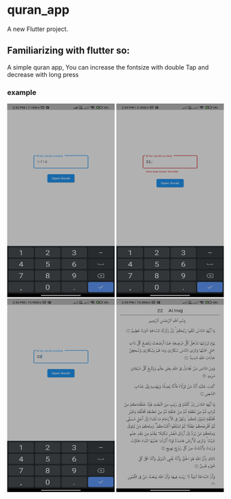# quran_app

A new Flutter project.

## Familiarizing with flutter so:
A simple quran app, You can increase the fontsize with double Tap and decrease with long press

### example 
<img src="img/1.jpg" width="250" height="450"/>
<img src="img/2.jpg" width="250" height="450"/>
<img src="img/3.jpg" width="250" height="450"/>
<img src="img/4.jpg" width="250" height="450"/>

